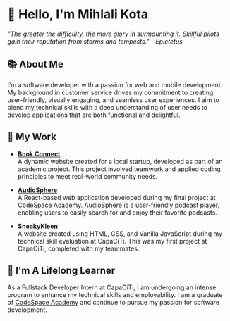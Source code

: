 # 👋 Hello, I'm Mihlali Kota

*"The greater the difficulty, the more glory in surmounting it. Skillful pilots gain their reputation from storms and tempests." - Epictetus*

## 📚 About Me
I'm a software developer with a passion for web and mobile development. My background in customer service drives my commitment to creating user-friendly, visually engaging, and seamless user experiences. I aim to blend my technical skills with a deep understanding of user needs to develop applications that are both functional and delightful.

## 💼 My Work

- **[Book Connect](https://bookconnection.netlify.app/)**  
A dynamic website created for a local startup, developed as part of an academic project. This project involved teamwork and applied coding principles to meet real-world community needs.

- **[AudioSphere](https://audiospherepodcast.netlify.app/)**  
A React-based web application developed during my final project at CodeSpace Academy. AudioSphere is a user-friendly podcast player, enabling users to easily search for and enjoy their favorite podcasts.

- **[SneakyKleen](https://sneakykleenz.netlify.app/)**  
A website created using HTML, CSS, and Vanilla JavaScript during my technical skill evaluation at CapaCiTi. This was my first project at CapaCiTi, completed with my teammates.

## 🌱 I'm A Lifelong Learner
As a Fullstack Developer Intern at CapaCiTi, I am undergoing an intense program to enhance my technical skills and employability. I am a graduate of [CodeSpace Academy](https://www.codespace.co.za/) and continue to pursue my passion for software development.
